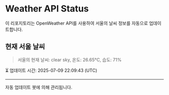 
# Weather API Status

이 리포지토리는 OpenWeather API를 사용하여 서울의 날씨 정보를 자동으로 업데이트합니다.

## 현재 서울 날씨
> 서울의 현재 날씨: clear sky, 온도: 26.65°C, 습도: 71%

⏳ 업데이트 시간: 2025-07-09 22:09:43 (UTC)

---
자동 업데이트 봇에 의해 관리됩니다.
